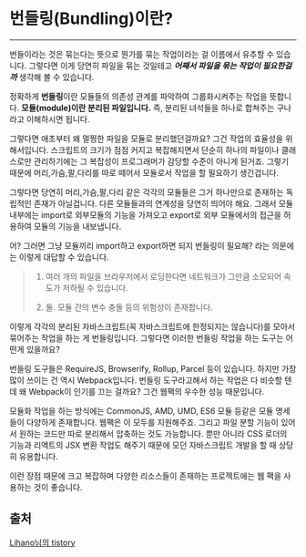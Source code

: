 # 번들링(Bundling)이란?

---

번들이라는 것은 묶는다는 뜻으로 뭔가를 묶는 작업이라는 걸 이름에서 유추할 수 있습니다. 그렇다면 이게 당연히 파일을 묶는 것일테고 **_어째서 파일을 묶는 작업이 필요한걸까_** 생각해 볼 수 있습니다.

정확하게 **번들링**이란 모듈들의 의존성 관계를 파악하여 그룹화시켜주는 작업을 뜻합니다. **모듈(module)이란 분리된 파일입니다.** 즉, 분리된 녀석들을 하나로 합쳐주는 구나 라고 이해하시면 됩니다.

그렇다면 애초부터 왜 멀쩡한 파일을 모듈로 분리했던걸까요? 그건 작업의 효율성을 위해서입니다. 스크립트의 크기가 점점 커지고 복잡해지면서 단순히 하나의 파일이나 클래스로만 관리하기에는 그 복잡성이 프로그래머가 감당할 수준이 아니게 된거죠. 그렇기 때문에 머리,가슴,팔,다리를 따로 떼어서 모듈로서 작업을 할 필요하기 생긴겁니다.

그렇다면 당연히 머리,가슴,팔,다리 같은 각각의 모듈들은 그거 하나만으로 존재하는 독립적인 존재가 아닐겁니다. 다른 모듈들과의 연계성을 당연히 띄어야 해요. 그래서 모듈 내부에는 import로 외부모듈의 기능을 가져오고 export로 외부 모듈에서의 접근을 허용하여 모듈의 기능을 내보냅니다.

어? 그러면 그냥 모듈끼리 import하고 export하면 되지 번들링이 필요해? 라는 의문에는 이렇게 대답할 수 있습니다.

> 1. 여러 개의 파일을 브라우저에서 로딩한다면 네트워크가 그만큼 소모되어 속도가 저하될 수 있습니다.
>
> 2. 둘. 모듈 간의 변수 충돌 등의 위험성이 존재합니다.

이렇게 각각의 분리된 자바스크립트(꼭 자바스크립트에 한정되지는 않습니다)를 모아서 묶어주는 작업을 하는 게 번들링입니다. 그렇다면 이러한 번들링 작업을 하는 도구는 어떤게 있을까요?

번들링 도구들은 RequireJS, Browserify, Rollup, Parcel 등이 있습니다. 하지만 가장 많이 쓰이는 건 역시 Webpack입니다. 번들링 도구라고해서 하는 작업은 다 비슷할 텐데 왜 Webpack이 인기를 끄는 걸까요? 그건 웹팩의 우수한 성능 때문입니다.

모듈화 작업을 하는 방식에는 CommonJS, AMD, UMD, ES6 모듈 등같은 모듈 명세들이 다양하게 존재합니다. 웹팩은 이 모두를 지원해주죠. 그리고 파일 분할 기능이 있어서 원하는 코드만 따로 분리해서 압축하는 것도 가능합니다. 뿐만 아니라 CSS 로더의 기능과 리액트의 JSX 변환 작업도 해주기 때문에 모던 자바스크립트 개발을 할 때 상당히 유용합니다.

이런 장점 때문에 크고 복잡하며 다양한 리소스들이 존재하는 프로젝트에는 웹 팩을 사용하는 것이 좋습니다.

## 출처

[Lihano님의 tistory](https://lihano.tistory.com/17)
